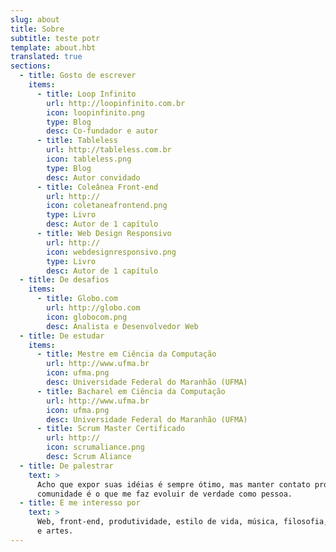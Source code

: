 ```yaml
---
slug: about
title: Sobre
subtitle: teste potr
template: about.hbt
translated: true
sections:
  - title: Gosto de escrever
    items:
      - title: Loop Infinito
        url: http://loopinfinito.com.br
        icon: loopinfinito.png
        type: Blog
        desc: Co-fundador e autor
      - title: Tableless
        url: http://tableless.com.br
        icon: tableless.png
        type: Blog
        desc: Autor convidado
      - title: Coleânea Front-end
        url: http://
        icon: coletaneafrontend.png
        type: Livro
        desc: Autor de 1 capítulo
      - title: Web Design Responsivo
        url: http://
        icon: webdesignresponsivo.png
        type: Livro
        desc: Autor de 1 capítulo
  - title: De desafios
    items:
      - title: Globo.com
        url: http://globo.com
        icon: globocom.png
        desc: Analista e Desenvolvedor Web
  - title: De estudar
    items:
      - title: Mestre em Ciência da Computação
        url: http://www.ufma.br
        icon: ufma.png
        desc: Universidade Federal do Maranhão (UFMA)
      - title: Bacharel em Ciência da Computação
        url: http://www.ufma.br
        icon: ufma.png
        desc: Universidade Federal do Maranhão (UFMA)
      - title: Scrum Master Certificado
        url: http://
        icon: scrumaliance.png
        desc: Scrum Aliance
  - title: De palestrar
    text: >
      Acho que expor suas idéias é sempre ótimo, mas manter contato próximo à
      comunidade é o que me faz evoluir de verdade como pessoa.
  - title: E me interesso por
    text: >
      Web, front-end, produtividade, estilo de vida, música, filosofia, ciência
      e artes.
---
```

